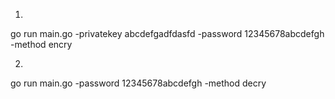 1. 
go run main.go  -privatekey abcdefgadfdasfd -password 12345678abcdefgh -method encry


2. 
go run main.go   -password 12345678abcdefgh -method decry
